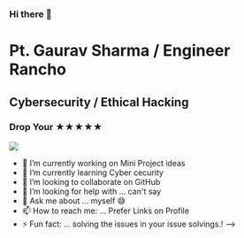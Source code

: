 ### Hi there 👋
# Pt. Gaurav Sharma / Engineer Rancho
## Cybersecurity / Ethical Hacking
### Drop Your ★★★★★

![](https://hits.seeyoufarm.com/api/count/incr/badge.svg?url=https://github.com/EngineerRancho/&title=Profile%20Views)


- 🔭 I’m currently working on Mini Project ideas 
- 🌱 I’m currently learning Cyber cecurity 
- 👯 I’m looking to collaborate on GitHub
- 🤔 I’m looking for help with ... can't say 
- 💬 Ask me about ... myself 😅
- 📫 How to reach me: ... Prefer Links on Profile
- ⚡ Fun fact: ... solving the issues in your issue solvings.!
-->
